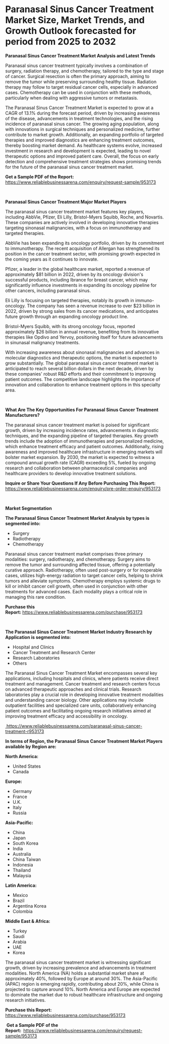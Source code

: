 <p><h1>Paranasal Sinus Cancer Treatment Market Size, Market Trends, and Growth Outlook forecasted for period from 2025 to 2032</h1></p><p><strong>Paranasal Sinus Cancer Treatment Market Analysis and Latest Trends</strong></p>
<p><p>Paranasal sinus cancer treatment typically involves a combination of surgery, radiation therapy, and chemotherapy, tailored to the type and stage of cancer. Surgical resection is often the primary approach, aiming to remove the tumor while preserving surrounding healthy tissue. Radiation therapy may follow to target residual cancer cells, especially in advanced cases. Chemotherapy can be used in conjunction with these methods, particularly when dealing with aggressive tumors or metastasis.</p><p>The Paranasal Sinus Cancer Treatment Market is expected to grow at a CAGR of 13.1% during the forecast period, driven by increasing awareness of the disease, advancements in treatment technologies, and the rising incidence of paranasal sinus cancer. The growing aging population, along with innovations in surgical techniques and personalized medicine, further contribute to market growth. Additionally, an expanding portfolio of targeted therapies and improved diagnostics are enhancing treatment outcomes, thereby boosting market demand. As healthcare systems evolve, increased investment in research and development is expected, leading to novel therapeutic options and improved patient care. Overall, the focus on early detection and comprehensive treatment strategies shows promising trends for the future of the paranasal sinus cancer treatment market.</p></p>
<p><strong>Get a Sample PDF of the Report:&nbsp;</strong> <a href="https://www.reliablebusinessarena.com/enquiry/request-sample/953173?utm_campaign=3311&utm_medium=2&utm_source=Github&utm_content=ia&utm_term=18042025&utm_id=paranasal-sinus-cancer-treatment">https://www.reliablebusinessarena.com/enquiry/request-sample/953173</a></p>
<p>&nbsp;</p>
<p><strong>Paranasal Sinus Cancer Treatment Major Market Players</strong></p>
<p><p>The paranasal sinus cancer treatment market features key players, including AbbVie, Pfizer, Eli Lilly, Bristol-Myers Squibb, Roche, and Novartis. These companies are actively involved in developing innovative therapies targeting sinonasal malignancies, with a focus on immunotherapy and targeted therapies.</p><p>AbbVie has been expanding its oncology portfolio, driven by its commitment to immunotherapy. The recent acquisition of Allergan has strengthened its position in the cancer treatment sector, with promising growth expected in the coming years as it continues to innovate.</p><p>Pfizer, a leader in the global healthcare market, reported a revenue of approximately $81 billion in 2022, driven by its oncology division's successful products, including Ibrance for breast cancer, which may significantly influence investments in expanding its oncology pipeline for other cancers, including paranasal sinus.</p><p>Eli Lilly is focusing on targeted therapies, notably its growth in immuno-oncology. The company has seen a revenue increase to over $23 billion in 2022, driven by strong sales from its cancer medications, and anticipates future growth through an expanding oncology product line.</p><p>Bristol-Myers Squibb, with its strong oncology focus, reported approximately $26 billion in annual revenue, benefiting from its innovative therapies like Opdivo and Yervoy, positioning itself for future advancements in sinunasal malignancy treatments.</p><p>With increasing awareness about sinonasal malignancies and advances in molecular diagnostics and therapeutic options, the market is expected to grow substantially. The global paranasal sinus cancer treatment market is anticipated to reach several billion dollars in the next decade, driven by these companies' robust R&D efforts and their commitment to improving patient outcomes. The competitive landscape highlights the importance of innovation and collaboration to enhance treatment options in this specialty area.</p></p>
<p>&nbsp;</p>
<p><strong>What Are The Key Opportunities For Paranasal Sinus Cancer Treatment Manufacturers?</strong></p>
<p><p>The paranasal sinus cancer treatment market is poised for significant growth, driven by increasing incidence rates, advancements in diagnostic techniques, and the expanding pipeline of targeted therapies. Key growth trends include the adoption of immunotherapies and personalized medicine, which enhance treatment efficacy and patient outcomes. Additionally, rising awareness and improved healthcare infrastructure in emerging markets will bolster market expansion. By 2030, the market is expected to witness a compound annual growth rate (CAGR) exceeding 5%, fueled by ongoing research and collaboration between pharmaceutical companies and healthcare providers to develop innovative treatment solutions.</p></p>
<p><strong>Inquire or Share Your Questions If Any Before Purchasing This Report:</strong> <a href="https://www.reliablebusinessarena.com/enquiry/pre-order-enquiry/953173?utm_campaign=3311&utm_medium=2&utm_source=Github&utm_content=ia&utm_term=18042025&utm_id=paranasal-sinus-cancer-treatment">https://www.reliablebusinessarena.com/enquiry/pre-order-enquiry/953173</a></p>
<p>&nbsp;</p>
<p><strong>Market Segmentation</strong></p>
<p><strong>The Paranasal Sinus Cancer Treatment Market Analysis by types is segmented into:</strong></p>
<p><ul><li>Surgery</li><li>Radiotherapy</li><li>Chemotherapy</li></ul></p>
<p><p>Paranasal sinus cancer treatment market comprises three primary modalities: surgery, radiotherapy, and chemotherapy. Surgery aims to remove the tumor and surrounding affected tissue, offering a potentially curative approach. Radiotherapy, often used post-surgery or for inoperable cases, utilizes high-energy radiation to target cancer cells, helping to shrink tumors and alleviate symptoms. Chemotherapy employs systemic drugs to kill or inhibit cancer cell growth, often used in conjunction with other treatments for advanced cases. Each modality plays a critical role in managing this rare condition.</p></p>
<p><strong>Purchase this Report:&nbsp;</strong><a href="https://www.reliablebusinessarena.com/purchase/953173?utm_campaign=3311&utm_medium=2&utm_source=Github&utm_content=ia&utm_term=18042025&utm_id=paranasal-sinus-cancer-treatment">https://www.reliablebusinessarena.com/purchase/953173</a></p>
<p>&nbsp;</p>
<p><strong>The Paranasal Sinus Cancer Treatment Market Industry Research by Application is segmented into:</strong></p>
<p><ul><li>Hospital and Clinics</li><li>Cancer Treatment and Research Center</li><li>Research Laboratories</li><li>Others</li></ul></p>
<p><p>The Paranasal Sinus Cancer Treatment Market encompasses several key applications, including hospitals and clinics, where patients receive direct treatment and management. Cancer treatment and research centers focus on advanced therapeutic approaches and clinical trials. Research laboratories play a crucial role in developing innovative treatment modalities and understanding cancer biology. Other applications may include outpatient facilities and specialized care units, collaboratively enhancing patient outcomes and facilitating ongoing research initiatives aimed at improving treatment efficacy and accessibility in oncology.</p></p>
<p><a href="https://www.reliablebusinessarena.com/paranasal-sinus-cancer-treatment-r953173?utm_campaign=3311&utm_medium=2&utm_source=Github&utm_content=ia&utm_term=18042025&utm_id=paranasal-sinus-cancer-treatment">&nbsp;https://www.reliablebusinessarena.com/paranasal-sinus-cancer-treatment-r953173</a></p>
<p><strong>In terms of Region, the Paranasal Sinus Cancer Treatment Market Players available by Region are:</strong></p>
<p>
    <p> <strong> North America: </strong>
        <ul>
            <li>United States</li>
            <li>Canada</li>
        </ul>
        </p> 
    <p> <strong> Europe: </strong>
        <ul>
            <li>Germany</li>
            <li>France</li>
            <li>U.K.</li>
            <li>Italy</li>
            <li>Russia</li>
        </ul>
        </p> 
    <p> <strong> Asia-Pacific: </strong>
        <ul>
            <li>China</li>
            <li>Japan</li>
            <li>South Korea</li>
            <li>India</li>
            <li>Australia</li>
            <li>China Taiwan</li>
            <li>Indonesia</li>
            <li>Thailand</li>
            <li>Malaysia</li>
        </ul>
        </p> 
    <p> <strong> Latin America: </strong>
        <ul>
            <li>Mexico</li>
            <li>Brazil</li>
            <li>Argentina Korea</li>
            <li>Colombia</li>
        </ul>
        </p> 
    <p> <strong> Middle East & Africa: </strong>
        <ul>
            <li>Turkey</li>
            <li>Saudi</li>
            <li>Arabia</li>
            <li>UAE</li>
            <li>Korea</li>
        </ul>
    </p>
    </p>
<p><p>The paranasal sinus cancer treatment market is witnessing significant growth, driven by increasing prevalence and advancements in treatment modalities. North America (NA) holds a substantial market share at approximately 40%, followed by Europe at around 30%. The Asia-Pacific (APAC) region is emerging rapidly, contributing about 20%, while China is projected to capture around 10%. North America and Europe are expected to dominate the market due to robust healthcare infrastructure and ongoing research initiatives.</p></p>
<p><strong>Purchase this Report: </strong><a href="https://www.reliablebusinessarena.com/purchase/953173?utm_campaign=3311&utm_medium=2&utm_source=Github&utm_content=ia&utm_term=18042025&utm_id=paranasal-sinus-cancer-treatment">https://www.reliablebusinessarena.com/purchase/953173</a></p>
<p>&nbsp;<strong>Get a Sample PDF of the Report:&nbsp;&nbsp;</strong><a href="https://www.reliablebusinessarena.com/enquiry/request-sample/953173?utm_campaign=3311&utm_medium=2&utm_source=Github&utm_content=ia&utm_term=18042025&utm_id=paranasal-sinus-cancer-treatment">https://www.reliablebusinessarena.com/enquiry/request-sample/953173</a></p>
<p><strong></strong></p>
<p><p></p><p></p><p></p></p>